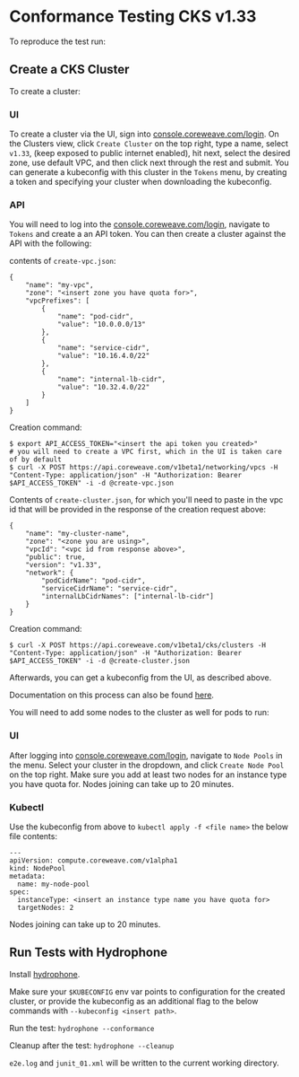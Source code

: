 # Conformance Testing CKS v1.33

To reproduce the test run:

## Create a CKS Cluster

To create a cluster:

### UI
To create a cluster via the UI, sign into [console.coreweave.com/login](https://console.coreweave.com/login). On the Clusters view, click `Create Cluster` on the top right, type a name, select `v1.33`, (keep exposed to public internet enabled), hit next, select the desired zone, use default VPC, and then click next through the rest and submit. You can generate a kubeconfig with this cluster in the `Tokens` menu, by creating a token and specifying your cluster when downloading the kubeconfig.

### API
You will need to log into the [console.coreweave.com/login](https://console.coreweave.com/login), navigate to `Tokens` and create a an API token. You can then create a cluster against the API with the following:

contents of `create-vpc.json`:
```
{
    "name": "my-vpc",
    "zone": "<insert zone you have quota for>",
    "vpcPrefixes": [
        {
            "name": "pod-cidr",
            "value": "10.0.0.0/13"
        },
        {
            "name": "service-cidr",
            "value": "10.16.4.0/22"
        },
        {
            "name": "internal-lb-cidr",
            "value": "10.32.4.0/22"
        }
    ]
}
```
Creation command:
```
$ export API_ACCESS_TOKEN="<insert the api token you created>"
# you will need to create a VPC first, which in the UI is taken care of by default
$ curl -X POST https://api.coreweave.com/v1beta1/networking/vpcs -H "Content-Type: application/json" -H "Authorization: Bearer $API_ACCESS_TOKEN" -i -d @create-vpc.json 
```
Contents of `create-cluster.json`, for which you'll need to paste in the vpc id that will be provided in the response of the creation request above:
```
{
    "name": "my-cluster-name",
    "zone": "<zone you are using>",
    "vpcId": "<vpc id from response above>",
    "public": true,
    "version": "v1.33",
    "network": {
        "podCidrName": "pod-cidr",
        "serviceCidrName": "service-cidr",
        "internalLbCidrNames": ["internal-lb-cidr"]
    }
}
```
Creation command:
```
$ curl -X POST https://api.coreweave.com/v1beta1/cks/clusters -H "Content-Type: application/json" -H "Authorization: Bearer $API_ACCESS_TOKEN" -i -d @create-cluster.json
```
Afterwards, you can get a kubeconfig from the UI, as described above.

Documentation on this process can also be found [here](https://docs.coreweave.com/docs/products/cks/clusters/create).

You will need to add some nodes to the cluster as well for pods to run:

### UI
After logging into [console.coreweave.com/login](https://console.coreweave.com/login), navigate to `Node Pools` in the menu. Select your cluster in the dropdown, and click `Create Node Pool` on the top right. Make sure you add at least two nodes for an instance type you have quota for. Nodes joining can take up to 20 minutes.

### Kubectl
Use the kubeconfig from above to `kubectl apply -f <file name>` the below file contents:
```
---
apiVersion: compute.coreweave.com/v1alpha1
kind: NodePool
metadata:
  name: my-node-pool
spec:
  instanceType: <insert an instance type name you have quota for>
  targetNodes: 2
```
Nodes joining can take up to 20 minutes.

## Run Tests with Hydrophone

Install [hydrophone](https://github.com/kubernetes-sigs/hydrophone?tab=readme-ov-file#install).

Make sure your `$KUBECONFIG` env var points to configuration for the created cluster, or provide the kubeconfig as an additional flag to the below commands with `--kubeconfig <insert path>`.

Run the test:
`hydrophone --conformance`

Cleanup after the test:
`hydrophone --cleanup`

`e2e.log` and `junit_01.xml` will be written to the current working directory.